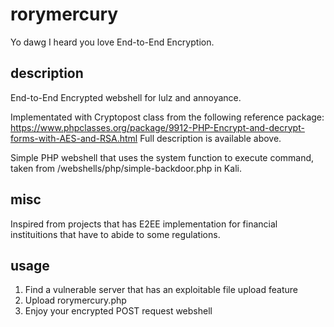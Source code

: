 # rorymercury
Yo dawg I heard you love End-to-End Encryption.

## description
End-to-End Encrypted webshell for lulz and annoyance.

Implementated with Cryptopost class from the following reference package:
https://www.phpclasses.org/package/9912-PHP-Encrypt-and-decrypt-forms-with-AES-and-RSA.html
Full description is available above.

Simple PHP webshell that uses the system function to execute command, taken from /webshells/php/simple-backdoor.php in Kali.

## misc
Inspired from projects that has E2EE implementation for financial instituitions that have to abide to some regulations.

## usage
1. Find a vulnerable server that has an exploitable file upload feature
2. Upload rorymercury.php
3. Enjoy your encrypted POST request webshell

